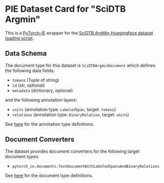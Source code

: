 # PIE Dataset Card for "SciDTB Argmin"

This is a [PyTorch-IE](https://github.com/ChristophAlt/pytorch-ie) wrapper for the
[SciDTB ArgMin Huggingface dataset loading script](https://huggingface.co/datasets/DFKI-SLT/scidtb_argmin).

## Data Schema

The document type for this dataset is `SciDTBArgminDocument` which defines the following data fields:

- `tokens` (Tuple of string)
- `id` (str, optional)
- `metadata` (dictionary, optional)

and the following annotation layers:

- `units` (annotation type: `LabeledSpan`, target: `tokens`)
- `relations` (annotation type: `BinaryRelation`, target: `units`)

See [here](https://github.com/ChristophAlt/pytorch-ie/blob/main/src/pytorch_ie/annotations.py) for the annotation type definitions.

## Document Converters

The dataset provides document converters for the following target document types:

- `pytorch_ie.documents.TextDocumentWithLabeledSpansAndBinaryRelations`

See [here](https://github.com/ChristophAlt/pytorch-ie/blob/main/src/pytorch_ie/documents.py) for the document type
definitions.
